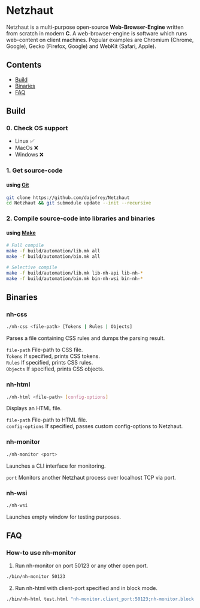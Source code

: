 # Netzhaut
 
Netzhaut is a multi-purpose open-source **Web-Browser-Engine** written from scratch in modern **C**. 
A web-browser-engine is software which runs web-content on client machines. 
Popular examples are Chromium (Chrome, Google), Gecko (Firefox, Google) and WebKit (Safari, Apple).

## Contents
  
 - [Build](#Build)
 - [Binaries](#Binaries)
 - [FAQ](#FAQ)

## Build

### 0. Check OS support
* Linux ✅  
* MacOs ❌
* Windows ❌  

### 1. Get source-code
#### using [Git](https://git-scm.com/)
```bash 
git clone https://github.com/dajofrey/Netzhaut
cd Netzhaut && git submodule update --init --recursive
```

### 2. Compile source-code into libraries and binaries 

#### using [Make](https://en.wikipedia.org/wiki/Make_\(software\))
```bash 
# Full compile
make -f build/automation/lib.mk all 
make -f build/automation/bin.mk all

# Selective compile
make -f build/automation/lib.mk lib-nh-api lib-nh-*
make -f build/automation/bin.mk bin-nh-wsi bin-nh-*
```

## Binaries

### nh-css
```bash
./nh-css <file-path> [Tokens | Rules | Objects]
```
Parses a file containing CSS rules and dumps the parsing result.  

`file-path` File-path to CSS file.  
`Tokens` If specified, prints CSS tokens.  
`Rules` If specified, prints CSS rules.  
`Objects` If specified, prints CSS objects.

### nh-html
```bash
./nh-html <file-path> [config-options]
```  
Displays an HTML file.  

`file-path` File-path to HTML file.  
`config-options` If specified, passes custom config-options to Netzhaut.

### nh-monitor
```bash
./nh-monitor <port>
```  
Launches a CLI interface for monitoring.  

`port` Monitors another Netzhaut process over localhost TCP via port.

### nh-wsi
```bash
./nh-wsi
```
Launches empty window for testing purposes.

## FAQ

### How-to use nh-monitor
1. Run nh-monitor on port 50123 or any other open port.  
```bash
./bin/nh-monitor 50123
```
2. Run nh-html with client-port specified and in block mode.  
```bash
./bin/nh-html test.html "nh-monitor.client_port:50123;nh-monitor.block:1;nh-core.debug.monitor_on:1;"
```
